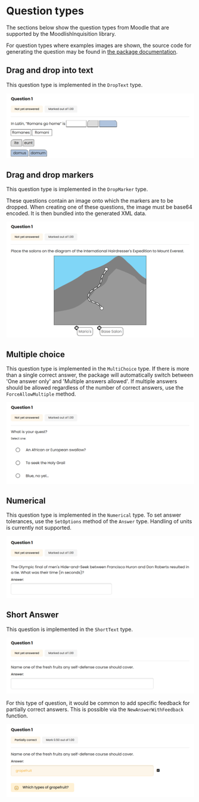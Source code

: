 # Question types
The sections below show the question types from Moodle that are supported by the MoodlishInquisition library.

For question types where examples images are shown, the source code for generating the question may be found in [the package documentation](https://pkg.go.dev/github.com/ReneBoedker/MoodlishInquisition).

## Drag and drop into text
This question type is implemented in the `DropText` type.

![Moodle rendering a 'Drag and drop into text' question](exampleImages/dropText.png)

## Drag and drop markers
This question type is implemented in the `DropMarker` type.

These questions contain an image onto which the markers are to be dropped. When creating one of these questions, the image must be base64 encoded. It is then bundled into the generated XML data.

![Moodle rendering a 'Drag and drop markers' question](exampleImages/dropMarker.png)

## Multiple choice
This question type is implemented in the `MultiChoice` type. If there is more than a single correct answer, the package will automatically switch between 'One answer only' and 'Multiple answers allowed'.
If multiple answers should be allowed regardless of the number of correct answers, use the `ForceAllowMultiple` method.

![Moodle rendering a 'Multiple choice' question](exampleImages/multichoice.png)

## Numerical
This question type is implemented in the `Numerical` type. To set answer tolerances, use the `SetOptions` method of the `Answer` type.
Handling of units is currently not supported.

![Moodle rendering a 'Numerical' question](exampleImages/numerical.png)

## Short Answer
This question is implemented in the `ShortText` type.

![Moodle rendering a 'Short Answer' question](exampleImages/shortText.png)

For this type of question, it would be common to add specific feedback for partially correct answers. This is possible via the `NewAnswerWithFeedback` function.

![Specific feedback for partially correct answer](exampleImages/shortTextFeedback.png)
